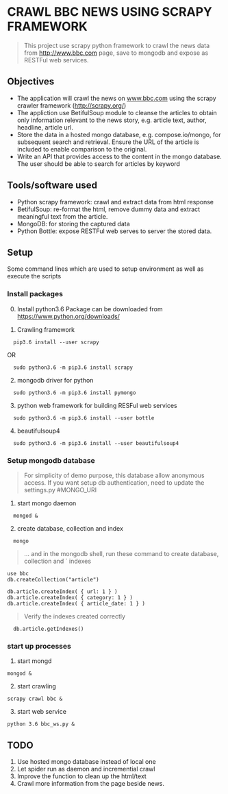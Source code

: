 # CRAWL BBC NEWS USING SCRAPY FRAMEWORK

>This project use scrapy python framework to crawl the news data from http://www.bbc.com page, save to mongodb and expose as RESTFul web services.


## Objectives

- The application will crawl the news on www.bbc.com using the scrapy crawler framework (http://scrapy.org/) 
- The appliction use BetifulSoup module to cleanse the articles to obtain only information relevant to the news story, e.g. article text, author, headline, article url.  
- Store the data in a hosted mongo database, e.g. compose.io/mongo, for subsequent search and retrieval.  Ensure the URL of the article is included to enable comparison to the original.
- Write an API that provides access to the content in the mongo database.  The user should be able to search for articles by keyword


## Tools/software used
- Python scrapy framework: crawl and extract data from html response
- BetifulSoup: re-format the html, remove dummy data and extract meaningful text from the article.
- MongoDB: for storing the captured data
- Python Bottle: expose RESTFul web serves to server the stored data.

## Setup

Some command lines which are used to setup environment as well as execute the scripts

### Install packages 

0. Install python3.6
	Package can be downloaded from https://www.python.org/downloads/

1. Crawling framework

`	pip3.6 install --user scrapy  `

OR  

`	sudo python3.6 -m pip3.6 install scrapy	`

2. mongodb driver for python

`	sudo python3.6 -m pip3.6 install pymongo	`

3. python web framework for building RESFul web services

`	sudo python3.6 -m pip3.6 install --user bottle 	`

4. beautifulsoup4

`	sudo python3.6 -m pip3.6 install --user beautifulsoup4	`

### Setup mongodb database 

> For simplicity of demo purpose, this database allow anonymous access. If you want setup db authentication, need to update the settings.py #MONGO_URI

1.  start mongo daemon

`	mongod &	`

2.  create database, collection and index

`	mongo 	`

> ... and in the mongodb shell, run these command to create database, collection and `
indexes

```
use bbc
db.createCollection("article")

db.article.createIndex( { url: 1 } )
db.article.createIndex( { category: 1 } )
db.article.createIndex( { article_date: 1 } )
```

> Verify the indexes created correctly

`	db.article.getIndexes()	`

### start up processes 

1.  start mongd

` mongod & `

2.  start crawling

` scrapy crawl bbc & `

3.  start web service

` python 3.6 bbc_ws.py & `

## TODO

1. Use hosted mongo database instead of local one
2. Let spider run as daemon and incremential crawl
3. Improve the function to clean up the html/text
4. Crawl more information from the page beside news.
